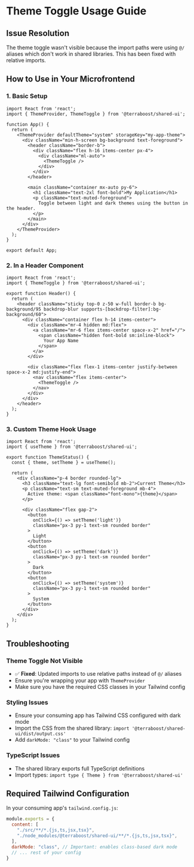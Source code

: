 # Theme Toggle Usage Guide

## Issue Resolution

The theme toggle wasn't visible because the import paths were using `@/` aliases which don't work in shared libraries. This has been fixed with relative imports.

## How to Use in Your Microfrontend

### 1. Basic Setup

```tsx
import React from 'react';
import { ThemeProvider, ThemeToggle } from '@terraboost/shared-ui';

function App() {
  return (
    <ThemeProvider defaultTheme="system" storageKey="my-app-theme">
      <div className="min-h-screen bg-background text-foreground">
        <header className="border-b">
          <div className="flex h-16 items-center px-4">
            <div className="ml-auto">
              <ThemeToggle />
            </div>
          </div>
        </header>
        
        <main className="container mx-auto py-6">
          <h1 className="text-2xl font-bold">My Application</h1>
          <p className="text-muted-foreground">
            Toggle between light and dark themes using the button in the header.
          </p>
        </main>
      </div>
    </ThemeProvider>
  );
}

export default App;
```

### 2. In a Header Component

```tsx
import React from 'react';
import { ThemeToggle } from '@terraboost/shared-ui';

export function Header() {
  return (
    <header className="sticky top-0 z-50 w-full border-b bg-background/95 backdrop-blur supports-[backdrop-filter]:bg-background/60">
      <div className="container flex h-14 items-center">
        <div className="mr-4 hidden md:flex">
          <a className="mr-6 flex items-center space-x-2" href="/">
            <span className="hidden font-bold sm:inline-block">
              Your App Name
            </span>
          </a>
        </div>
        
        <div className="flex flex-1 items-center justify-between space-x-2 md:justify-end">
          <nav className="flex items-center">
            <ThemeToggle />
          </nav>
        </div>
      </div>
    </header>
  );
}
```

### 3. Custom Theme Hook Usage

```tsx
import React from 'react';
import { useTheme } from '@terraboost/shared-ui';

export function ThemeStatus() {
  const { theme, setTheme } = useTheme();
  
  return (
    <div className="p-4 border rounded-lg">
      <h3 className="text-lg font-semibold mb-2">Current Theme</h3>
      <p className="text-sm text-muted-foreground mb-4">
        Active theme: <span className="font-mono">{theme}</span>
      </p>
      
      <div className="flex gap-2">
        <button 
          onClick={() => setTheme('light')}
          className="px-3 py-1 text-sm rounded border"
        >
          Light
        </button>
        <button 
          onClick={() => setTheme('dark')}
          className="px-3 py-1 text-sm rounded border"
        >
          Dark
        </button>
        <button 
          onClick={() => setTheme('system')}
          className="px-3 py-1 text-sm rounded border"
        >
          System
        </button>
      </div>
    </div>
  );
}
```

## Troubleshooting

### Theme Toggle Not Visible
- ✅ **Fixed**: Updated imports to use relative paths instead of `@/` aliases
- Ensure you're wrapping your app with `ThemeProvider`
- Make sure you have the required CSS classes in your Tailwind config

### Styling Issues
- Ensure your consuming app has Tailwind CSS configured with dark mode
- Import the CSS from the shared library: `import '@terraboost/shared-ui/dist/output.css'`
- Add `darkMode: "class"` to your Tailwind config

### TypeScript Issues
- The shared library exports full TypeScript definitions
- Import types: `import type { Theme } from '@terraboost/shared-ui'`

## Required Tailwind Configuration

In your consuming app's `tailwind.config.js`:

```js
module.exports = {
  content: [
    "./src/**/*.{js,ts,jsx,tsx}",
    "./node_modules/@terraboost/shared-ui/**/*.{js,ts,jsx,tsx}",
  ],
  darkMode: "class", // Important: enables class-based dark mode
  // ... rest of your config
}
```
